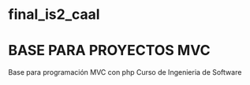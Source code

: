 # final_is2_caal
# BASE PARA PROYECTOS MVC
Base para programación MVC con php 
Curso de Ingenieria de Software